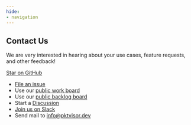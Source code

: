 ```yaml
---
hide:
- navigation
---
```

<script async defer src="https://buttons.github.io/buttons.js"></script>

## Contact Us

We are very interested in hearing about your use cases, feature requests, and other feedback!

<a class="github-button" href="https://github.com/ns1labs/pktvisor" data-size="large" aria-label="Star ns1labs/pktvisor on GitHub">Star on GitHub</a>

* [File an issue](https://github.com/ns1labs/pktvisor/issues/new)
* Use our [public work board](https://github.com/ns1labs/pktvisor/projects/1)
* Use our [public backlog board](https://github.com/ns1labs/pktvisor/projects/2)
* Start a [Discussion](https://github.com/ns1labs/pktvisor/discussions)
* [Join us on Slack](https://join.slack.com/t/ns1labs/shared_invite/zt-qqsm5cb4-9fsq1xa~R3h~nX6W0sJzmA)
* Send mail to [info@pktvisor.dev](mailto:info@pktvisor.dev)
